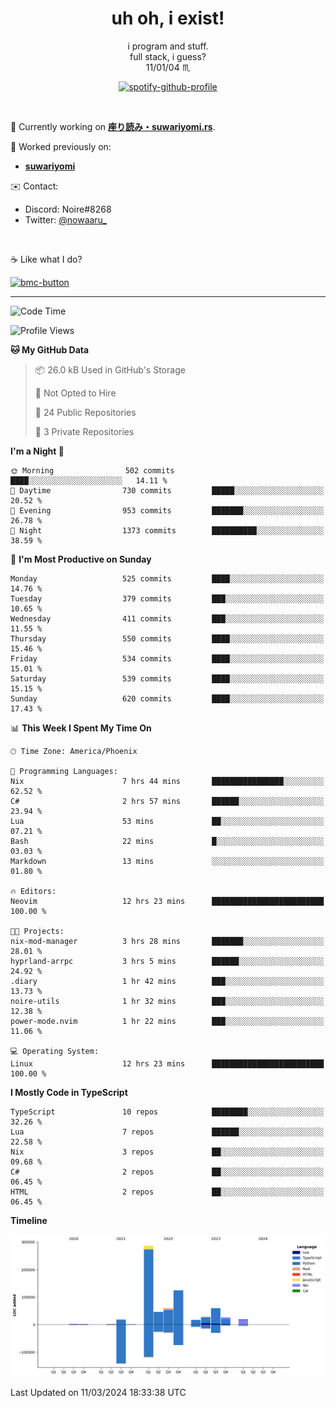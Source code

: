 <!--
**Nowaaru/nowaaru** is a ✨ _special_ ✨ repository because its `README.md` (this file) appears on your GitHub profile.

Here are some ideas to get you started:

- 🔭 I’m currently working on ...
- 🌱 I’m currently learning ...
- 👯 I’m looking to collaborate on ...
- 🤔 I’m looking for help with ...
- 💬 Ask me about ...
- 📫 How to reach me: ...
- 😄 Pronouns: ...
- ⚡ Fun fact: ...
-->

<h1 align="center"> uh oh, i exist!</h1>

<p align="center">
  i program and stuff.<br/>
  full stack, i guess?<br/>
  11/01/04 ♏ 
</p>

<!--
<p align="center">
╭──────────────────────────╮<br/>
│                        <a href="https://open.spotify.com/track/5iY3ZEHlQGFosdnROBDIg7?si=d7fd7fe8c7a747a1">Lavender</a>                      │<br/>
│               <a href="https://open.spotify.com/artist/6oeSQ4qmDQ7n89Rdt6tLLn?si=2773a05ce8b94a6c"><code>Rav</code></a>, <a href="https://open.spotify.com/artist/3vxcGARzVb3sETtt0Jxp7v?si=a4d26afacb46454f"><code>Kill Bill: The Rapper</code></a>               │<br/>
│             00:29 <a href="https://www.youtube.com/watch?v=dQw4w9WgXcQ">━━⬤</a>─────── 02:19              │<br/>
╰──────────────────────────╯<br/>
</p>
-->

<div align="center">

[![spotify-github-profile](https://spotify-github-profile.vercel.app/api/view?uid=fifkee&cover_image=true&theme=novatorem&bar_color=53b14f&bar_color_cover=true)](https://spotify-github-profile.vercel.app/api/view?uid=fifkee&redirect=true)

</div>
<br />

🦀 Currently working on **[座り読み・suwariyomi.rs](https://github.com/Nowaaru/suwariyomi.rs)**.

💫 Worked previously on: 
- **[suwariyomi](https://github.com/Nowaaru/suwariyomi)**



✉️ Contact:
- Discord: Noire#8268
- Twitter: <a href=https://twitter.com/@nowaaru_>@nowaaru_</a>

<br />

☕ Like what I do?

<a href="https://www.buymeacoffee.com/noire">
<img width="136" alt="bmc-button" src="https://user-images.githubusercontent.com/16274568/185726271-65d08167-e68c-49b1-bc12-8813b73cf0c0.png"></a>


---

<!--START_SECTION:waka-->
![Code Time](http://img.shields.io/badge/Code%20Time-870%20hrs%2036%20mins-blue)

![Profile Views](http://img.shields.io/badge/Profile%20Views-5-blue)

**🐱 My GitHub Data** 

> 📦 26.0 kB Used in GitHub's Storage 
 > 
> 🚫 Not Opted to Hire
 > 
> 📜 24 Public Repositories 
 > 
> 🔑 3 Private Repositories 
 > 
**I'm a Night 🦉** 

```text
🌞 Morning                502 commits         ████░░░░░░░░░░░░░░░░░░░░░   14.11 % 
🌆 Daytime                730 commits         █████░░░░░░░░░░░░░░░░░░░░   20.52 % 
🌃 Evening                953 commits         ███████░░░░░░░░░░░░░░░░░░   26.78 % 
🌙 Night                  1373 commits        ██████████░░░░░░░░░░░░░░░   38.59 % 
```
📅 **I'm Most Productive on Sunday** 

```text
Monday                   525 commits         ████░░░░░░░░░░░░░░░░░░░░░   14.76 % 
Tuesday                  379 commits         ███░░░░░░░░░░░░░░░░░░░░░░   10.65 % 
Wednesday                411 commits         ███░░░░░░░░░░░░░░░░░░░░░░   11.55 % 
Thursday                 550 commits         ████░░░░░░░░░░░░░░░░░░░░░   15.46 % 
Friday                   534 commits         ████░░░░░░░░░░░░░░░░░░░░░   15.01 % 
Saturday                 539 commits         ████░░░░░░░░░░░░░░░░░░░░░   15.15 % 
Sunday                   620 commits         ████░░░░░░░░░░░░░░░░░░░░░   17.43 % 
```


📊 **This Week I Spent My Time On** 

```text
🕑︎ Time Zone: America/Phoenix

💬 Programming Languages: 
Nix                      7 hrs 44 mins       ████████████████░░░░░░░░░   62.52 % 
C#                       2 hrs 57 mins       ██████░░░░░░░░░░░░░░░░░░░   23.94 % 
Lua                      53 mins             ██░░░░░░░░░░░░░░░░░░░░░░░   07.21 % 
Bash                     22 mins             █░░░░░░░░░░░░░░░░░░░░░░░░   03.03 % 
Markdown                 13 mins             ░░░░░░░░░░░░░░░░░░░░░░░░░   01.80 % 

🔥 Editors: 
Neovim                   12 hrs 23 mins      █████████████████████████   100.00 % 

🐱‍💻 Projects: 
nix-mod-manager          3 hrs 28 mins       ███████░░░░░░░░░░░░░░░░░░   28.01 % 
hyprland-arrpc           3 hrs 5 mins        ██████░░░░░░░░░░░░░░░░░░░   24.92 % 
.diary                   1 hr 42 mins        ███░░░░░░░░░░░░░░░░░░░░░░   13.73 % 
noire-utils              1 hr 32 mins        ███░░░░░░░░░░░░░░░░░░░░░░   12.38 % 
power-mode.nvim          1 hr 22 mins        ███░░░░░░░░░░░░░░░░░░░░░░   11.06 % 

💻 Operating System: 
Linux                    12 hrs 23 mins      █████████████████████████   100.00 % 
```

**I Mostly Code in TypeScript** 

```text
TypeScript               10 repos            ████████░░░░░░░░░░░░░░░░░   32.26 % 
Lua                      7 repos             ██████░░░░░░░░░░░░░░░░░░░   22.58 % 
Nix                      3 repos             ██░░░░░░░░░░░░░░░░░░░░░░░   09.68 % 
C#                       2 repos             ██░░░░░░░░░░░░░░░░░░░░░░░   06.45 % 
HTML                     2 repos             ██░░░░░░░░░░░░░░░░░░░░░░░   06.45 % 
```



**Timeline**

![Lines of Code chart](https://raw.githubusercontent.com/Nowaaru/Nowaaru/main/assets/bar_graph.png)


 Last Updated on 11/03/2024 18:33:38 UTC
<!--END_SECTION:waka-->

<!--
[![Nowaaru's GitHub stats](https://github-readme-stats.vercel.app/api?username=Nowaaru&theme=dracula&show_icons=true)](https://github.com/anuraghazra/github-readme-stats)

[![Top Langs](https://github-readme-stats.vercel.app/api/top-langs/?username=Nowaaru&layout=compact&theme=dracula)](https://github.com/anuraghazra/github-readme-stats)
-->
